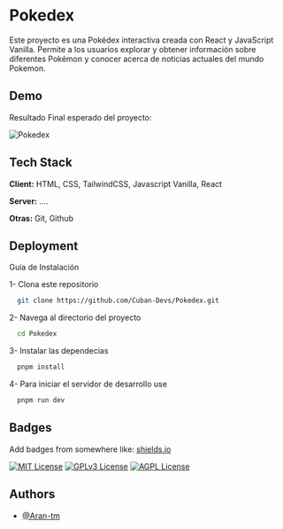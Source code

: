 
# Pokedex

Este proyecto es una Pokédex interactiva creada con React y JavaScript Vanilla. Permite a los usuarios explorar y obtener información sobre diferentes Pokémon y conocer acerca de noticias actuales del mundo Pokemon.


## Demo

Resultado Final esperado del proyecto: 

![Pokedex](https://github.com/user-attachments/assets/e7906186-756a-4fae-aef2-bf523817ce55)

## Tech Stack

**Client:** HTML, CSS, TailwindCSS, Javascript Vanilla, React

**Server:** ....

**Otras:** Git, Github
## Deployment

Guía de Instalación

1- Clona este repositorio

```bash
  git clone https://github.com/Cuban-Devs/Pokedex.git
```

2- Navega al directorio del proyecto

```bash
  cd Pokedex
```

3- Instalar las dependecias

```bash
  pnpm install
```

4- Para iniciar el servidor de desarrollo use

```bash
  pnpm run dev
```


## Badges

Add badges from somewhere like: [shields.io](https://shields.io/)

[![MIT License](https://img.shields.io/badge/License-MIT-green.svg)](https://choosealicense.com/licenses/mit/)
[![GPLv3 License](https://img.shields.io/badge/License-GPL%20v3-yellow.svg)](https://opensource.org/licenses/)
[![AGPL License](https://img.shields.io/badge/license-AGPL-blue.svg)](http://www.gnu.org/licenses/agpl-3.0)


## Authors

- [@Aran-tm](https://www.github.com/Aran-tm)

